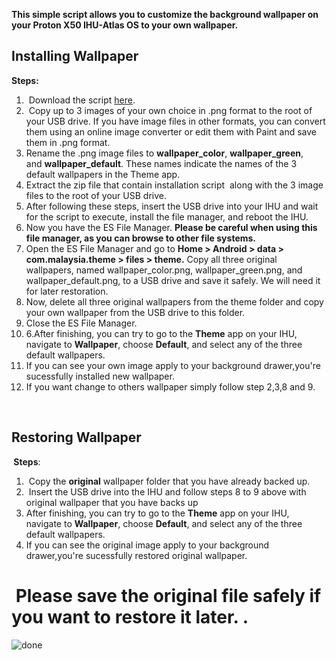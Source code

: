 <p dir="auto" data-sourcepos="1:1-1:122"><strong>This simple script allows you to customize the background wallpaper on your Proton X50 IHU-Atlas OS to your own wallpaper.</strong></p>
<h2 dir="auto"><a id="user-content-installing-wallpaper" class="anchor" href="https://github.com/silentshadow88/Mod-Wallpaper-for-Proton-X50-Atlas-OS#installing-wallpaper"></a><a id="user-content-installing-wallpaper" href="https://github.com/silentshadow88/Mod-Wallpaper-for-Proton-X50-Atlas-OS/edit/main/README.md#installing-wallpaper"></a><strong>Installing Wallpaper</strong></h2>
<p dir="auto"><strong>Steps:</strong></p>
<ol dir="auto">
<li dir="auto">&nbsp;Download the script&nbsp;<a href="https://drive.google.com/file/d/1TjxV2UE5Y76gNvKHD2fYUWFLPyG90p-s/view?usp=share_link" rel="nofollow">here</a>.</li>
<li dir="auto">&nbsp;Copy up to 3 images of your own choice in .png format to the root of your USB drive. If you have image files in other formats, you can convert them using an online image converter or edit them with Paint and save them in .png format.</li>
<li dir="auto">Rename the .png image files to&nbsp;<strong>wallpaper_color</strong>,&nbsp;<strong>wallpaper_green</strong>, and&nbsp;<strong>wallpaper_default</strong>. These names indicate the names of the 3 default wallpapers in the Theme app.</li>
<li dir="auto">Extract the zip file that contain installation script&nbsp; along with the 3 image files to the root of your USB drive.</li>
<li dir="auto">After following these steps, insert the USB drive into your IHU and wait for the script to execute, install the file manager, and reboot the IHU.</li>
<li dir="auto">Now you have the ES File Manager. <strong>Please be careful when using this file manager, as you can browse to other file systems.</strong></li>
<li dir="auto">Open the ES File Manager and go to <strong>Home &gt; Android &gt; data &gt; com.malaysia.theme &gt; files &gt; theme.</strong> Copy all three original wallpapers, named wallpaper_color.png, wallpaper_green.png, and wallpaper_default.png, to a USB drive and save it safely. We will need it for later restoration.</li>
<li dir="auto">Now, delete all three original wallpapers from the theme folder and copy your own wallpaper from the USB drive to this folder.</li>
<li dir="auto">Close the ES File Manager.</li>
<li dir="auto">6.After finishing, you can try to go to the&nbsp;<strong>Theme</strong>&nbsp;app on your IHU, navigate to&nbsp;<strong>Wallpaper</strong>, choose&nbsp;<strong>Default</strong>, and select any of the three default wallpapers.</li>
<li dir="auto">If you can see your own image apply to your background drawer,you're sucessfully installed new wallpaper.</li>
<li dir="auto">If you want change to others wallpaper simply follow step 2,3,8 and 9.</li>
</ol>
<p dir="auto">&nbsp;</p>
<h2 dir="auto"><a id="user-content-restoring-wallpaper" class="anchor" href="https://github.com/silentshadow88/Mod-Wallpaper-for-Proton-X50-Atlas-OS#restoring-wallpaper"></a><strong>Restoring Wallpaper</strong></h2>
<p dir="auto"><strong>&nbsp;</strong><strong>Steps</strong>:</p>
<div dir="auto">
<div dir="auto">
<div dir="auto">
<div dir="auto">
<div dir="auto">
<div dir="auto">
<ol dir="auto">
<li>&nbsp;Copy the&nbsp;<strong>original</strong>&nbsp;wallpaper folder that you have already backed up.</li>
<li>&nbsp;Insert the USB drive into the IHU and follow steps 8 to 9 above with original wallpaper that you have backs up</li>
<li>After finishing, you can try to go to the&nbsp;<strong>Theme</strong>&nbsp;app on your IHU, navigate to&nbsp;<strong>Wallpaper</strong>, choose&nbsp;<strong>Default</strong>, and select any of the three default wallpapers.</li>
<li>If you can see&nbsp;the original image apply to your background drawer,you're sucessfully&nbsp;restored original wallpaper.</li>
</ol>
<h1 dir="auto"><a id="user-content-this-script-backs-up-the-original-wallpaper-to-a-usb-drive-please-save-the-original-file-safely-if-you-want-to-restore-it-later-if-you-want-to-create-another-wallpaper-simply-insert-your-newly-created-wallpaper-into-the-original-folder-and-run-the-restoration-script" class="anchor" href="https://github.com/silentshadow88/Mod-Wallpaper-for-Proton-X50-Atlas-OS#this-script-backs-up-the-original-wallpaper-to-a-usb-drive-please-save-the-original-file-safely-if-you-want-to-restore-it-later-if-you-want-to-create-another-wallpaper-simply-insert-your-newly-created-wallpaper-into-the-original-folder-and-run-the-restoration-script"></a>&nbsp;Please save the original file safely if you want to restore it later. .</h1>
</div>

![done](https://user-images.githubusercontent.com/124480402/218898883-94ef254e-b8fc-4d66-9041-3d25386e7d54.jpg)

